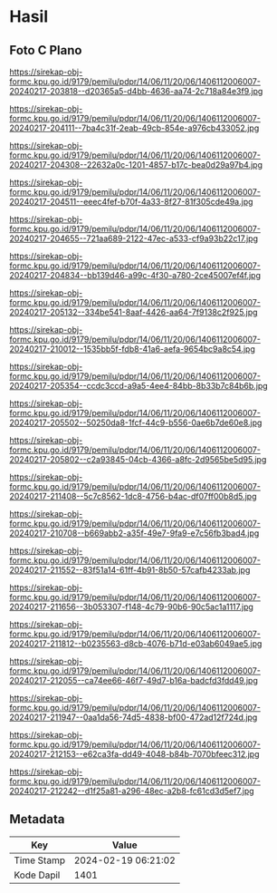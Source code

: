 # Hasil

## Foto C Plano

https://sirekap-obj-formc.kpu.go.id/9179/pemilu/pdpr/14/06/11/20/06/1406112006007-20240217-203818--d20365a5-d4bb-4636-aa74-2c718a84e3f9.jpg

https://sirekap-obj-formc.kpu.go.id/9179/pemilu/pdpr/14/06/11/20/06/1406112006007-20240217-204111--7ba4c31f-2eab-49cb-854e-a976cb433052.jpg

https://sirekap-obj-formc.kpu.go.id/9179/pemilu/pdpr/14/06/11/20/06/1406112006007-20240217-204308--22632a0c-1201-4857-b17c-bea0d29a97b4.jpg

https://sirekap-obj-formc.kpu.go.id/9179/pemilu/pdpr/14/06/11/20/06/1406112006007-20240217-204511--eeec4fef-b70f-4a33-8f27-81f305cde49a.jpg

https://sirekap-obj-formc.kpu.go.id/9179/pemilu/pdpr/14/06/11/20/06/1406112006007-20240217-204655--721aa689-2122-47ec-a533-cf9a93b22c17.jpg

https://sirekap-obj-formc.kpu.go.id/9179/pemilu/pdpr/14/06/11/20/06/1406112006007-20240217-204834--bb139d46-a99c-4f30-a780-2ce45007ef4f.jpg

https://sirekap-obj-formc.kpu.go.id/9179/pemilu/pdpr/14/06/11/20/06/1406112006007-20240217-205132--334be541-8aaf-4426-aa64-7f9138c2f925.jpg

https://sirekap-obj-formc.kpu.go.id/9179/pemilu/pdpr/14/06/11/20/06/1406112006007-20240217-210012--1535bb5f-fdb8-41a6-aefa-9654bc9a8c54.jpg

https://sirekap-obj-formc.kpu.go.id/9179/pemilu/pdpr/14/06/11/20/06/1406112006007-20240217-205354--ccdc3ccd-a9a5-4ee4-84bb-8b33b7c84b6b.jpg

https://sirekap-obj-formc.kpu.go.id/9179/pemilu/pdpr/14/06/11/20/06/1406112006007-20240217-205502--50250da8-1fcf-44c9-b556-0ae6b7de60e8.jpg

https://sirekap-obj-formc.kpu.go.id/9179/pemilu/pdpr/14/06/11/20/06/1406112006007-20240217-205802--c2a93845-04cb-4366-a8fc-2d9565be5d95.jpg

https://sirekap-obj-formc.kpu.go.id/9179/pemilu/pdpr/14/06/11/20/06/1406112006007-20240217-211408--5c7c8562-1dc8-4756-b4ac-df07ff00b8d5.jpg

https://sirekap-obj-formc.kpu.go.id/9179/pemilu/pdpr/14/06/11/20/06/1406112006007-20240217-210708--b669abb2-a35f-49e7-9fa9-e7c56fb3bad4.jpg

https://sirekap-obj-formc.kpu.go.id/9179/pemilu/pdpr/14/06/11/20/06/1406112006007-20240217-211552--83f51a14-61ff-4b91-8b50-57cafb4233ab.jpg

https://sirekap-obj-formc.kpu.go.id/9179/pemilu/pdpr/14/06/11/20/06/1406112006007-20240217-211656--3b053307-f148-4c79-90b6-90c5ac1a1117.jpg

https://sirekap-obj-formc.kpu.go.id/9179/pemilu/pdpr/14/06/11/20/06/1406112006007-20240217-211812--b0235563-d8cb-4076-b71d-e03ab6049ae5.jpg

https://sirekap-obj-formc.kpu.go.id/9179/pemilu/pdpr/14/06/11/20/06/1406112006007-20240217-212055--ca74ee66-46f7-49d7-b16a-badcfd3fdd49.jpg

https://sirekap-obj-formc.kpu.go.id/9179/pemilu/pdpr/14/06/11/20/06/1406112006007-20240217-211947--0aa1da56-74d5-4838-bf00-472ad12f724d.jpg

https://sirekap-obj-formc.kpu.go.id/9179/pemilu/pdpr/14/06/11/20/06/1406112006007-20240217-212153--e62ca3fa-dd49-4048-b84b-7070bfeec312.jpg

https://sirekap-obj-formc.kpu.go.id/9179/pemilu/pdpr/14/06/11/20/06/1406112006007-20240217-212242--d1f25a81-a296-48ec-a2b8-fc61cd3d5ef7.jpg


## Metadata

| Key        | Value               |
| ---------- | ------------------- |
| Time Stamp | 2024-02-19 06:21:02 |
| Kode Dapil | 1401                |



